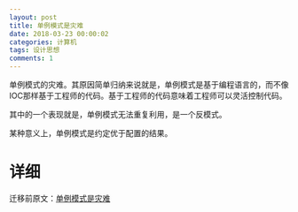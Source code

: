 ```yaml
---
layout: post
title: 单例模式是灾难
date: 2018-03-23 00:00:02
categories: 计算机
tags: 设计思想
comments: 1
---
```




单例模式的灾难。其原因简单归纳来说就是，单例模式是基于编程语言的，而不像IOC那样基于工程师的代码。基于工程师的代码意味着工程师可以灵活控制代码。

其中的一个表现就是，单例模式无法重复利用，是一个反模式。

某种意义上，单例模式是约定优于配置的结果。



# 详细

迁移前原文：[单例模式是灾难](https://mp.csdn.net/postedit/79662007) 